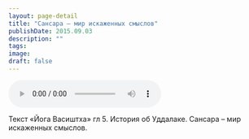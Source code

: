 ```yaml
---
layout: page-detail
title: "Сансара – мир искаженных смыслов"
publishDate: 2015.09.03
description: ""
tags:
image:
draft: false
---
```


<audio title="2015.09.03 - Сансара – мир искаженных смыслов.mp3" src="/upload/iblock/71e/71e0cbc5aa732bf847325b739d48bfd0.mp3" controls=""></audio>

 Текст «Йога Васиштха» гл 5\. История об Уддалаке. Сансара – мир искаженных смыслов. 

  

